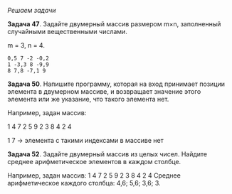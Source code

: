 *Решаем задачи*


**Задача 47**. Задайте двумерный массив размером m×n, заполненный случайными вещественными числами.

m = 3, n = 4.
```
0,5 7 -2 -0,2
1 -3,3 8 -9,9
8 7,8 -7,1 9
```

**Задача 50**. Напишите программу, которая на вход принимает позиции элемента в двумерном массиве, и возвращает значение этого элемента или же указание, что такого элемента нет.

Например, задан массив:

1 4 7 2
5 9 2 3
8 4 2 4

1 7 -> элемента с такими индексами в массиве нет

**Задача 52**. Задайте двумерный массив из целых чисел. Найдите среднее арифметическое элементов в каждом столбце.

Например, задан массив:
1 4 7 2
5 9 2 3
8 4 2 4
Среднее арифметическое каждого столбца: 4,6; 5,6; 3,6; 3.
